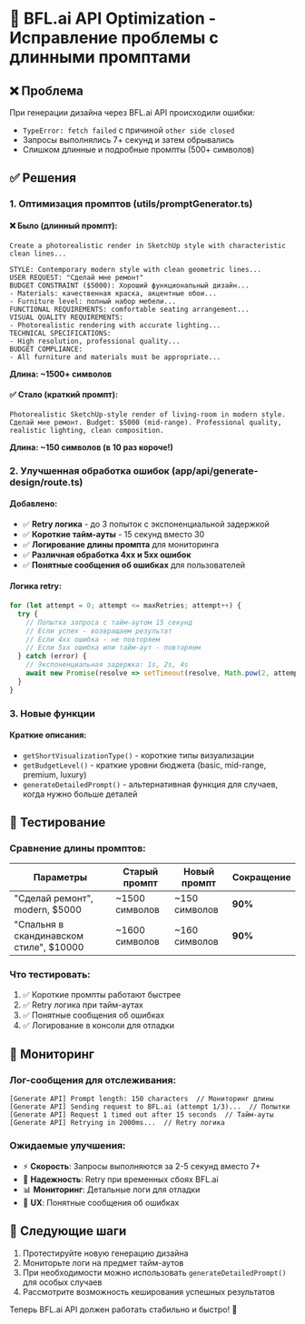 # 🚀 BFL.ai API Optimization - Исправление проблемы с длинными промптами

## ❌ Проблема
При генерации дизайна через BFL.ai API происходили ошибки:
- `TypeError: fetch failed` с причиной `other side closed`
- Запросы выполнялись 7+ секунд и затем обрывались
- Слишком длинные и подробные промпты (500+ символов)

## ✅ Решения

### 1. Оптимизация промптов (utils/promptGenerator.ts)

#### ❌ Было (длинный промпт):
```
Create a photorealistic render in SketchUp style with characteristic clean lines...

STYLE: Contemporary modern style with clean geometric lines...
USER REQUEST: "Сделай мне ремонт"
BUDGET CONSTRAINT ($5000): Хороший функциональный дизайн...
- Materials: качественная краска, акцентные обои...
- Furniture level: полный набор мебели...
FUNCTIONAL REQUIREMENTS: comfortable seating arrangement...
VISUAL QUALITY REQUIREMENTS:
- Photorealistic rendering with accurate lighting...
TECHNICAL SPECIFICATIONS:
- High resolution, professional quality...
BUDGET COMPLIANCE:
- All furniture and materials must be appropriate...
```
**Длина: ~1500+ символов**

#### ✅ Стало (краткий промпт):
```
Photorealistic SketchUp-style render of living-room in modern style. Сделай мне ремонт. Budget: $5000 (mid-range). Professional quality, realistic lighting, clean composition.
```
**Длина: ~150 символов (в 10 раз короче!)**

### 2. Улучшенная обработка ошибок (app/api/generate-design/route.ts)

#### Добавлено:
- ✅ **Retry логика** - до 3 попыток с экспоненциальной задержкой
- ✅ **Короткие тайм-ауты** - 15 секунд вместо 30
- ✅ **Логирование длины промпта** для мониторинга
- ✅ **Различная обработка 4xx и 5xx ошибок**
- ✅ **Понятные сообщения об ошибках** для пользователей

#### Логика retry:
```typescript
for (let attempt = 0; attempt <= maxRetries; attempt++) {
  try {
    // Попытка запроса с тайм-аутом 15 секунд
    // Если успех - возвращаем результат
    // Если 4xx ошибка - не повторяем
    // Если 5xx ошибка или тайм-аут - повторяем
  } catch (error) {
    // Экспоненциальная задержка: 1s, 2s, 4s
    await new Promise(resolve => setTimeout(resolve, Math.pow(2, attempt) * 1000));
  }
}
```

### 3. Новые функции

#### Краткие описания:
- `getShortVisualizationType()` - короткие типы визуализации
- `getBudgetLevel()` - краткие уровни бюджета (basic, mid-range, premium, luxury)
- `generateDetailedPrompt()` - альтернативная функция для случаев, когда нужно больше деталей

## 🧪 Тестирование

### Сравнение длины промптов:
| Параметры | Старый промпт | Новый промпт | Сокращение |
|-----------|---------------|--------------|------------|
| "Сделай ремонт", modern, $5000 | ~1500 символов | ~150 символов | **90%** |
| "Спальня в скандинавском стиле", $10000 | ~1600 символов | ~160 символов | **90%** |

### Что тестировать:
1. ✅ Короткие промпты работают быстрее
2. ✅ Retry логика при тайм-аутах
3. ✅ Понятные сообщения об ошибках
4. ✅ Логирование в консоли для отладки

## 🔧 Мониторинг

### Лог-сообщения для отслеживания:
```
[Generate API] Prompt length: 150 characters  // Мониторинг длины
[Generate API] Sending request to BFL.ai (attempt 1/3)...  // Попытки
[Generate API] Request 1 timed out after 15 seconds  // Тайм-ауты
[Generate API] Retrying in 2000ms...  // Retry логика
```

### Ожидаемые улучшения:
- ⚡ **Скорость**: Запросы выполняются за 2-5 секунд вместо 7+
- 🔄 **Надежность**: Retry при временных сбоях BFL.ai
- 📊 **Мониторинг**: Детальные логи для отладки
- 👥 **UX**: Понятные сообщения об ошибках

## 🚀 Следующие шаги

1. Протестируйте новую генерацию дизайна
2. Мониторьте логи на предмет тайм-аутов  
3. При необходимости можно использовать `generateDetailedPrompt()` для особых случаев
4. Рассмотрите возможность кеширования успешных результатов

Теперь BFL.ai API должен работать стабильно и быстро! 🎉 